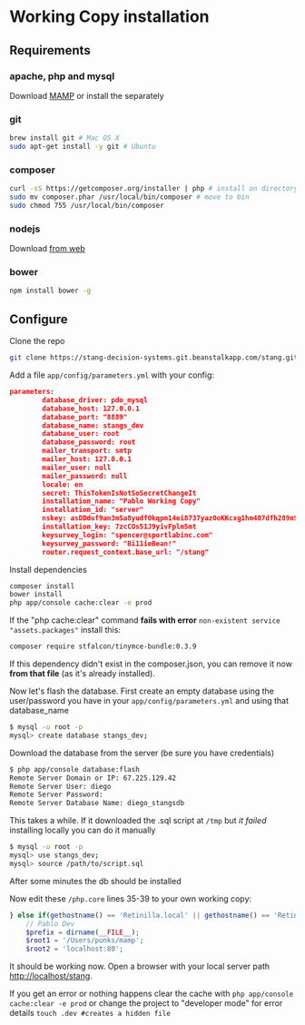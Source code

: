 
# Working Copy installation

## Requirements

### apache, php and mysql
Download [MAMP](https://www.mamp.info/en/) or install the separately
### git
```bash
brew install git # Mac OS X
sudo apt-get install -y git # Ubuntu
```
### composer
```bash
curl -sS https://getcomposer.org/installer | php # install on directory
sudo mv composer.phar /usr/local/bin/composer # move to bin
sudo chmod 755 /usr/local/bin/composer
```
### nodejs
Download [from web](https://nodejs.org/en/)

### bower
```bash
npm install bower -g
```

## Configure

Clone the repo
```bash
git clone https://stang-decision-systems.git.beanstalkapp.com/stang.git && cd stang
```
Add a file `app/config/parameters.yml` with your config:
```json
parameters:
        database_driver: pdo_mysql
        database_host: 127.0.0.1
        database_port: "8889"
        database_name: stangs_dev
        database_user: root
        database_password: root
        mailer_transport: smtp
        mailer_host: 127.0.0.1
        mailer_user: null
        mailer_password: null
        locale: en
        secret: ThisTokenIsNotSoSecretChangeIt
        installation_name: "Pablo Working Copy"
        installation_id: "server"
        nskey: asDDduf9an3mSa8yudf0kqpm14ei8737yaz0oKKcxg1hm487dfh289nSDsde1r
        installation_key: 7zcCOs51J9yivFplm5mt
        keysurvey_login: "spencer@sportlabinc.com"
        keysurvey_password: "Bi11ieBean!"
        router.request_context.base_url: "/stang"
```

Install dependencies
```bash
composer install
bower install
php app/console cache:clear -e prod
```

If the "php cache:clear" command **fails with error** `non-existent service "assets.packages"` install this:

```bash
composer require stfalcon/tinymce-bundle:0.3.9
```

If this dependency didn't exist in the composer.json, you can remove it now **from that file** (as it's already installed).

Now let's flash the database. First create an empty database using the user/password you have in your `app/config/parameters.yml` and using that database_name

```bash
$ mysql -u root -p
mysql> create database stangs_dev;
```

Download the database from the server (be sure you have credentials)

```bash
$ php app/console database:flash
Remote Server Domain or IP: 67.225.129.42
Remote Server User: diego
Remote Server Password:
Remote Server Database Name: diego_stangsdb
```

This takes a while. If it downloaded the .sql script at `/tmp` but *it failed* installing locally you can do it manually
```bash
$ mysql -u root -p
mysql> use stangs_dev;
mysql> source /path/to/script.sql
```

After some minutes the db should be installed

Now edit these `/php.core` lines 35-39 to your own working copy:
```php
} else if(gethostname() == 'Retinilla.local' || gethostname() == 'Retinilla' || gethostname() == '127.0.0.1' || gethostname() == 'localhost'){ // Pablo's working copy
    // Pablo Dev
    $prefix = dirname(__FILE__);
    $root1 = '/Users/punks/mamp';
    $root2 = 'localhost:80';
```

It should be working now. Open a browser with your local server path [http://localhost/stang](``http://localhost/stang``).

If you get an error or nothing happens clear the cache with ``php app/console cache:clear -e prod`` or change the project to "developer mode" for error details ``touch .dev #creates a hidden file``
